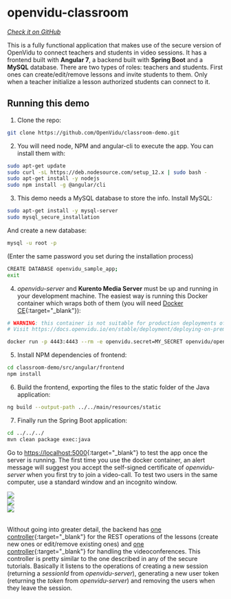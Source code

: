 # openvidu-classroom

<a href="https://github.com/OpenVidu/classroom-demo" target="_blank"><i class="icon ion-social-github"> Check it on GitHub</i></a>

This is a fully functional application that makes use of the secure version of OpenVidu to connect teachers and students in video sessions. It has a frontend built with <strong>Angular 7</strong>, a backend built with <strong>Spring Boot</strong> and a <strong>MySQL</strong> database. There are two types of roles: teachers and students. First ones can create/edit/remove lessons and invite students to them. Only when a teacher initialize a lesson authorized students can connect to it.



## Running this demo


1) Clone the repo:

```bash
git clone https://github.com/OpenVidu/classroom-demo.git
```
2) You will need node, NPM and angular-cli to execute the app. You can install them with:


```bash
sudo apt-get update
sudo curl -sL https://deb.nodesource.com/setup_12.x | sudo bash -
sudo apt-get install -y nodejs
sudo npm install -g @angular/cli
```

3) This demo needs a MySQL database to store the info. Install MySQL:
   
```bash
sudo apt-get install -y mysql-server
sudo mysql_secure_installation
```        
 And create a new database:

```bash
mysql -u root -p
```
(Enter the same password you set during the installation process)

```bash
CREATE DATABASE openvidu_sample_app;
exit
```

4) *openvidu-server* and **Kurento Media Server** must be up and running in your development machine. The easiest way is running this Docker container which wraps both of them (you will need [Docker CE](https://store.docker.com/search?type=edition&offering=community){:target="_blank"}):

```bash
# WARNING: this container is not suitable for production deployments of OpenVidu Platform
# Visit https://docs.openvidu.io/en/stable/deployment/deploying-on-premises

docker run -p 4443:4443 --rm -e openvidu.secret=MY_SECRET openvidu/openvidu-server-kms:2.12.0
```

5) Install NPM dependencies of frontend:

```bash
cd classroom-demo/src/angular/frontend
npm install
```

6) Build the frontend, exporting the files to the static folder of the Java application:

```bash
ng build --output-path ../../main/resources/static
```

7) Finally run the Spring Boot application:

```bash
cd ../../../
mvn clean package exec:java
```

Go to [https://localhost:5000](https://localhost:5000){:target="_blank"} to test the app once the server is running. The first time you use the docker container, an alert message will suggest you accept the self-signed certificate of <i>openvidu-server</i> when you first try to join a video-call. To test two users in the same computer, use a standard window and an incognito window.

<div class="row no-margin row-gallery">
  <div class="col-md-4">
    <a data-fancybox="gallery" href="img/demos/openvidu-classroom.png">
      <img class="img-responsive" src="img/demos/openvidu-classroom.png">
    </a>
  </div>
  <div class="col-md-4">
    <a data-fancybox="gallery" href="img/demos/openvidu-classroom-dashboard.png">
      <img class="img-responsive" src="img/demos/openvidu-classroom-dashboard.png">
    </a>
  </div>
  <div class="col-md-4">
    <a data-fancybox="gallery" href="img/demos/openvidu-classroom-video.png">
      <img class="img-responsive" src="img/demos/openvidu-classroom-video.png">
    </a>
  </div>
</div>

<br>

Without going into greater detail, the backend has [one controller](https://github.com/OpenVidu/classroom-demo/blob/master/src/main/java/io/openvidu/classroom/demo/lesson/LessonController.java){:target="_blank"} for the REST operations of the lessons (create new ones or edit/remove existing ones) and [one controller](https://github.com/OpenVidu/classroom-demo/blob/master/src/main/java/io/openvidu/classroom/demo/session_manager/SessionController.java){:target="_blank"} for handling the videoconferences. This controller is pretty similar to the one described in any of the secure tutorials. Basically it listens to the operations of creating a new session (returning a *sessionId* from *openvidu-server*), generating a new user token (returning the *token* from *openvidu-server*) and removing the users when they leave the session.


<link rel="stylesheet" href="https://cdnjs.cloudflare.com/ajax/libs/fancybox/3.1.20/jquery.fancybox.min.css" />
<script src="https://cdnjs.cloudflare.com/ajax/libs/fancybox/3.1.20/jquery.fancybox.min.js"></script>
<script>
  $().fancybox({
    selector : '[data-fancybox="gallery"]',
    infobar : true,
    arrows : false,
    loop: true,
    protect: true,
    transitionEffect: 'slide',
    buttons : [
        'close'
    ],
    clickOutside : 'close',
    clickSlide   : 'close',
  });
</script>
